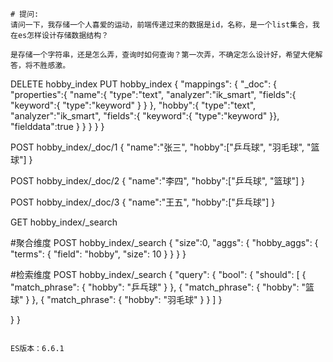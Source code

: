 ```
# 提问: 
请问一下，我存储一个人喜爱的运动，前端传递过来的数据是id，名称，是一个list集合，我在es怎样设计存储数据结构？

是存储一个字符串，还是怎么弄，查询时如何查询？第一次弄，不确定怎么设计好，希望大佬解答，将不胜感激。

```
DELETE hobby_index
PUT  hobby_index
{
  "mappings": {
    "_doc": {
      "properties":{
        "name":{
          "type":"text",
          "analyzer":"ik_smart",
          "fields":{
          "keyword":{
            "type":"keyword"
          }
          }
        },
        "hobby":{
            "type":"text",
          "analyzer":"ik_smart",
          "fields":{
          "keyword":{
            "type":"keyword"
          }},
          "fielddata":true
        }
      }
    }
  }
}

POST hobby_index/_doc/1
{
  "name":"张三",
  "hobby":["乒乓球", "羽毛球", "篮球"]
}

POST hobby_index/_doc/2
{
  "name":"李四",
  "hobby":["乒乓球",  "篮球"]
}

POST hobby_index/_doc/3
{
  "name":"王五",
  "hobby":["乒乓球"]
}

GET hobby_index/_search

#聚合维度
POST hobby_index/_search
{
  "size":0,
  "aggs": {
    "hobby_aggs": {
      "terms": {
        "field": "hobby",
        "size": 10
      }
    }
  }
}


#检索维度
POST hobby_index/_search
{
  "query": {
     "bool": {
       "should": [
         {
           "match_phrase": {
             "hobby": "乒乓球"
           }
         },
          {
           "match_phrase": {
             "hobby": "篮球"
           }
         },
          {
           "match_phrase": {
             "hobby": "羽毛球"
           }
         }
       ]
     }
    
  }
}
```

ES版本：6.6.1 
